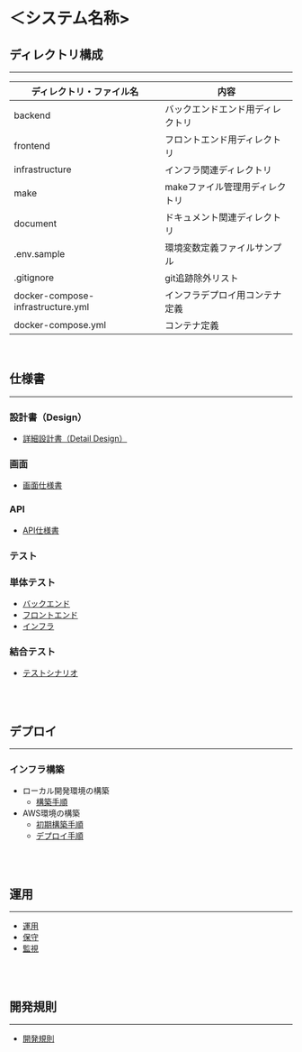 # ＜システム名称>

## ディレクトリ構成
---

| ディレクトリ・ファイル名          | 内容                             |
| ----                              | ----                             |
| backend                           | バックエンドエンド用ディレクトリ |
| frontend                          | フロントエンド用ディレクトリ     |
| infrastructure                    | インフラ関連ディレクトリ         |
| make                              | makeファイル管理用ディレクトリ   |
| document                          | ドキュメント関連ディレクトリ     |
| .env.sample                       | 環境変数定義ファイルサンプル     |
| .gitignore                        | git追跡除外リスト                | 
| docker-compose-infrastructure.yml | インフラデプロイ用コンテナ定義   | 
| docker-compose.yml                | コンテナ定義                     | 

<br>

## 仕様書
---

### 設計書（Design）
* [詳細設計書（Detail Design）](./document/system_design/detail_design/main.md)

### 画面
* [画面仕様書](#) <!-- TODO: FigmaやPDFなどのリンクに置き換え -->

### API
* [API仕様書](http://localhost:8000/api-docs)

### テスト
### 単体テスト

* [バックエンド](./document/test/unit/backend/rspec.xml)
* [フロントエンド](./document/test/unit/frontend/jest.xml)
* [インフラ](./document/test/unit/infrastructure/infra.xml)

### 結合テスト
* [テストシナリオ](#) <!-- TODO: 実体ができたらリンク化 -->

<br>
<br>

## デプロイ
---

### インフラ構築

* ローカル開発環境の構築
  * [構築手順](./document/deploy/local/main.md)
* AWS環境の構築
  * [初期構築手順](./document/deploy/aws_initial/main.md)
  * [デプロイ手順](./document/deploy/aws_subsequent/main.md)

<br>
<br>

## 運用
---

* [運用](./document/operation/operation/main.md)
* [保守](./document/operation/maintenance/main.md)
* [監視](./document/operation/monitoring/main.md)


<br>
<br>

## 開発規則
---

* [開発規則](./document/rules/main.md)